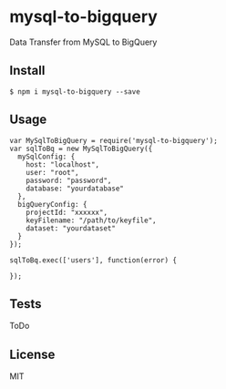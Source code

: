 # mysql-to-bigquery
Data Transfer from MySQL to BigQuery

## Install

```
$ npm i mysql-to-bigquery --save
```

## Usage

```
var MySqlToBigQuery = require('mysql-to-bigquery');
var sqlToBq = new MySqlToBigQuery({
  mySqlConfig: {
    host: "localhost",
    user: "root",
    password: "password",
    database: "yourdatabase"
  },
  bigQueryConfig: {
    projectId: "xxxxxx",
    keyFilename: "/path/to/keyfile",
    dataset: "yourdataset"
  }
});

sqlToBq.exec(['users'], function(error) {

});
```

## Tests
ToDo

## License
MIT
